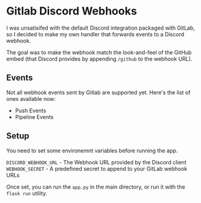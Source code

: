 # Gitlab Discord Webhooks

I was unsatisifed with the default Discord integration packaged with GitLab, so I decided to make my own handler that forwards events to a Discord webhook.

The goal was to make the webhook match the look-and-feel of the GitHub embed (that Discord provides by appending `/github` to the webhook URL).

## Events
Not all webhook events sent by Gitlab are supported yet. Here's the list of ones available now:
- Push Events
- Pipeline Events

## Setup
You need to set some environemnt variables before running the app.

`DISCORD_WEBHOOK_URL` - The Webhook URL provided by the Discord client
`WEBHOOK_SECRET` - A predefined secret to append to your GitLab webhook URLs

Once set, you can run the `app.py` in the main directory, or run it with the `flask run` utility.